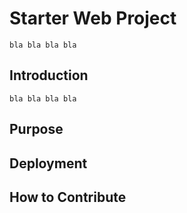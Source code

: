 # Starter Web Project

	bla bla bla bla 
## Introduction
	bla bla bla bla 
## Purpose 

## Deployment

## How to Contribute

